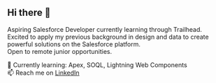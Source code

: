 ## Hi there 👋

Aspiring Salesforce Developer currently learning through Trailhead.  
Excited to apply my previous background in design and data to create powerful solutions on the Salesforce platform.  
Open to remote junior opportunities.

🌱 Currently learning: Apex, SOQL, Lightning Web Components  
📫 Reach me on [LinkedIn](https://www.linkedin.com/in/kaori-heberle/)
